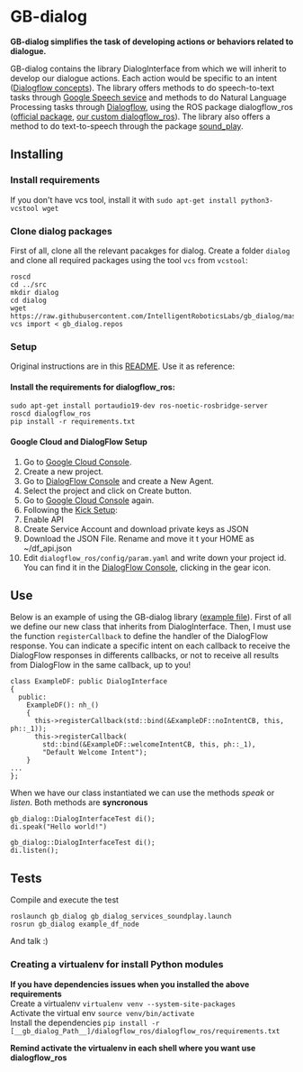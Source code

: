 # GB-dialog
**GB-dialog simplifies the task of developing actions or behaviors related to dialogue.**

GB-dialog contains the library DialogInterface from which we will inherit to develop our dialogue actions. Each action would be specific to an intent ([Dialogflow concepts](https://dialogflow.com/docs)). The library offers methods to do speech-to-text tasks through [Google Speech sevice](https://cloud.google.com/speech-to-text/) and methods to do Natural Language Processing tasks through [Dialogflow](https://dialogflow.com/), using the ROS package dialogflow_ros ([official package](https://wiki.ros.org/dialogflow_ros),  [our custom dialogflow_ros](https://github.com/jginesclavero/dialogflow_ros)). The library also offers a method to do text-to-speech through the package [sound_play](https://wiki.ros.org/sound_play).

## Installing

### Install requirements
If you don't have vcs tool, install it with ```sudo apt-get install python3-vcstool wget```  


### Clone dialog packages

First of all, clone all the relevant pacakges for  dialog. Create a folder `dialog` and clone all required packages using the tool `vcs` from  `vcstool`:

```
roscd
cd ../src
mkdir dialog
cd dialog
wget https://raw.githubusercontent.com/IntelligentRoboticsLabs/gb_dialog/master/gb_dialog.repos
vcs import < gb_dialog.repos
```


### Setup

Original instructions are in this [README](https://github.com/jginesclavero/dialogflow_ros/tree/master/dialogflow_ros). Use it as reference:


#### Install the requirements for dialogflow_ros:

```
sudo apt-get install portaudio19-dev ros-noetic-rosbridge-server
roscd dialogflow_ros
pip install -r requirements.txt
```

#### Google Cloud and DialogFlow Setup

1. Go to [Google Cloud Console](https://console.cloud.google.com/).
2. Create a new project.
3. Go to [DialogFlow Console](https://dialogflow.cloud.google.com/) and create a New Agent.
4. Select the project and click on Create button.
5. Go to [Google Cloud Console](https://console.cloud.google.com/) again.
6. Following the [Kick Setup](https://cloud.google.com/dialogflow/es/docs/quick/setup):
  1. Enable API
  2. Create Service Account and download private keys as JSON
7. Download the JSON File. Rename and move it t your HOME as ~/df_api.json
8. Edit `dialogflow_ros/config/param.yaml` and write down your project id. You can find it in the [DialogFlow Console](https://dialogflow.cloud.google.com/), clicking in the gear icon.

## Use

Below is an example of using the GB-dialog library ([example file](https://github.com/IntelligentRoboticsLabs/gb_dialog/blob/master/gb_dialog/src/example/exampleDF.cpp)).
First of all we define our new class that inherits from DialogInterface.
Then, I must use the function ```registerCallback``` to define the handler of the DialogFlow response. You can indicate a specific intent on each callback to receive the DialogFlow responses in differents callbacks, or not to receive all results from DialogFlow in the same callback, up to you!

```
class ExampleDF: public DialogInterface
{
  public:
    ExampleDF(): nh_()
    {
      this->registerCallback(std::bind(&ExampleDF::noIntentCB, this, ph::_1));
      this->registerCallback(
        std::bind(&ExampleDF::welcomeIntentCB, this, ph::_1),
        "Default Welcome Intent");
    }
...
};

```
When we have our class instantiated we can use the methods *speak* or *listen*. Both methods are **syncronous**

```
gb_dialog::DialogInterfaceTest di();
di.speak("Hello world!")
```
```
gb_dialog::DialogInterfaceTest di();
di.listen();
```

## Tests
Compile and execute the test

```
roslaunch gb_dialog gb_dialog_services_soundplay.launch
rosrun gb_dialog example_df_node
```

And talk :)

### Creating a virtualenv for install Python modules
**If you have dependencies issues when you installed the above requirements**  
Create a virtualenv ```virtualenv venv --system-site-packages```  
Activate the virtual env ``` source venv/bin/activate ```  
Install the dependencies ``` pip install -r [__gb_dialog_Path__]/dialogflow_ros/dialogflow_ros/requirements.txt ```  

**Remind activate the virtualenv in each shell where you want use dialogflow_ros**
